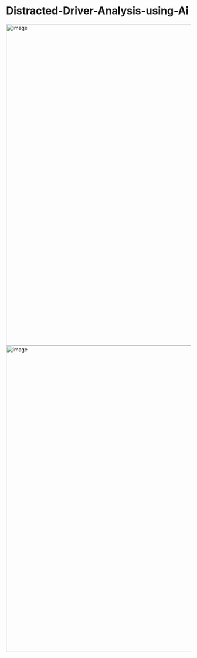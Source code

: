 # Distracted-Driver-Analysis-using-Ai

<img width="1844" height="876" alt="image" src="https://github.com/user-attachments/assets/498d8fef-3e83-40ec-bff7-9510b158f836" />

<img width="1906" height="834" alt="image" src="https://github.com/user-attachments/assets/607a9a8d-af08-4109-ad77-ec387cf3bc27" />


